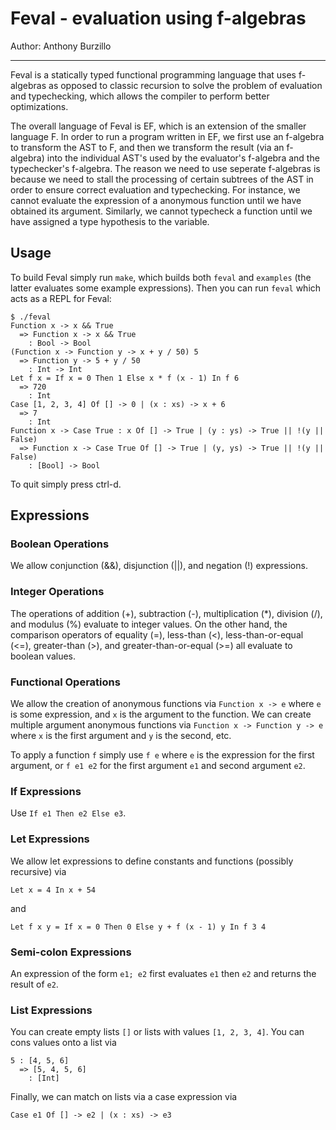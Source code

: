 Feval - evaluation using f-algebras
===================================

Author: Anthony Burzillo

******

Feval is a statically typed functional programming language that uses f-algebras as opposed to classic recursion to solve
the problem of evaluation and typechecking, which allows the compiler to perform better optimizations.

The overall language of Feval is EF, which is an extension of the smaller language F. In order to run a program written
in EF, we first use an f-algebra to transform the AST to F, and then we transform the result (via an f-algebra) into
the individual AST's used by the evaluator's f-algebra and the typechecker's f-algebra. The reason we need to use
seperate f-algebras is because we need to stall the processing of certain subtrees of the AST in order to ensure correct
evaluation and typechecking. For instance, we cannot evaluate the expression of a anonymous function until we have
obtained its argument. Similarly, we cannot typecheck a function until we have assigned a type hypothesis to the variable.

## Usage

To build Feval simply run `make`, which builds both `feval` and `examples` (the latter evaluates some example expressions).
Then you can run `feval` which acts as a REPL for Feval:
```
$ ./feval
Function x -> x && True
  => Function x -> x && True
    : Bool -> Bool
(Function x -> Function y -> x + y / 50) 5
  => Function y -> 5 + y / 50
    : Int -> Int
Let f x = If x = 0 Then 1 Else x * f (x - 1) In f 6
  => 720
    : Int
Case [1, 2, 3, 4] Of [] -> 0 | (x : xs) -> x + 6
  => 7
    : Int
Function x -> Case True : x Of [] -> True | (y : ys) -> True || !(y || False)
  => Function x -> Case True Of [] -> True | (y, ys) -> True || !(y || False)
    : [Bool] -> Bool
```
To quit simply press ctrl-d.

## Expressions

### Boolean Operations

We allow conjunction (&&), disjunction (||), and negation (!) expressions.

### Integer Operations

The operations of addition (+), subtraction (-), multiplication (*), division (/), and modulus (%) evaluate to integer
values. On the other hand, the comparison operators of equality (=), less-than (<), less-than-or-equal (<=), greater-than
(>), and greater-than-or-equal (>=) all evaluate to boolean values.

### Functional Operations

We allow the creation of anonymous functions via `Function x -> e` where `e` is some expression, and `x` is the argument
to the function. We can create multiple argument anonymous functions via `Function x -> Function y -> e` where `x` is
the first argument and `y` is the second, etc.

To apply a function `f` simply use `f e` where `e` is the expression for the first argument, or `f e1 e2` for the first
argument `e1` and second argument `e2`.

### If Expressions

Use `If e1 Then e2 Else e3`.

### Let Expressions

We allow let expressions to define constants and functions (possibly recursive) via
```
Let x = 4 In x + 54
```
and
```
Let f x y = If x = 0 Then 0 Else y + f (x - 1) y In f 3 4
```

### Semi-colon Expressions

An expression of the form `e1; e2` first evaluates `e1` then `e2` and returns the result of `e2`.

### List Expressions

You can create empty lists `[]` or lists with values `[1, 2, 3, 4]`. You can cons values onto a list via
```
5 : [4, 5, 6]
  => [5, 4, 5, 6] 
    : [Int]
```
Finally, we can match on lists via a case expression via
```
Case e1 Of [] -> e2 | (x : xs) -> e3
```
